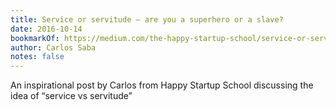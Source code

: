 ```yaml
---
title: Service or servitude — are you a superhero or a slave?
date: 2016-10-14
bookmarkOf: https://medium.com/the-happy-startup-school/service-or-servitude-are-you-a-superhero-or-a-slave-48c3d27bd908#.3ij47lsoz
author: Carlos Saba
notes: false
---
```


An inspirational post by Carlos from Happy Startup School discussing the idea of “service vs servitude”